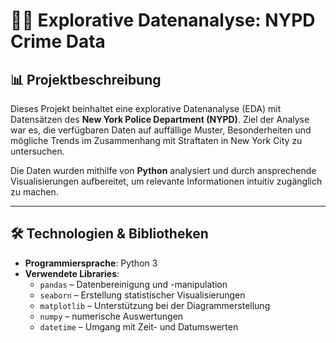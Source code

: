 # 🕵️‍♂️ Explorative Datenanalyse: NYPD Crime Data

## 📊 Projektbeschreibung

Dieses Projekt beinhaltet eine explorative Datenanalyse (EDA) mit Datensätzen des **New York Police Department (NYPD)**. Ziel der Analyse war es, die verfügbaren Daten auf auffällige Muster, Besonderheiten und mögliche Trends im Zusammenhang mit Straftaten in New York City zu untersuchen.

Die Daten wurden mithilfe von **Python** analysiert und durch ansprechende Visualisierungen aufbereitet, um relevante Informationen intuitiv zugänglich zu machen.

---

## 🛠️ Technologien & Bibliotheken

- **Programmiersprache**: Python 3
- **Verwendete Libraries**:
  - `pandas` – Datenbereinigung und -manipulation
  - `seaborn` – Erstellung statistischer Visualisierungen
  - `matplotlib` – Unterstützung bei der Diagrammerstellung
  - `numpy` – numerische Auswertungen
  - `datetime` – Umgang mit Zeit- und Datumswerten

